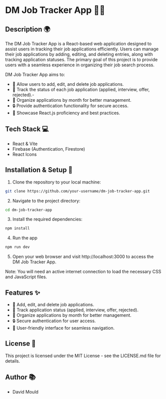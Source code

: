 # DM Job Tracker App 📝💼

## Description 🌍

The DM Job Tracker App is a React-based web application designed to assist users in tracking their job applications efficiently. Users can manage their job applications by adding, editing, and deleting entries, along with tracking application statuses. The primary goal of this project is to provide users with a seamless experience in organizing their job search process.

DM Job Tracker App  aims to:

- 📝 Allow users to add, edit, and delete job applications.
- 🔄 Track the status of each job application (applied, interview, offer, rejected).- 
- 📅 Organize applications by month for better management.
- 🔒 Provide authentication functionality for secure access.
- 🚀 Showcase React.js proficiency and best practices.

## Tech Stack 💻  

- React & Vite
- Firebase (Authentication, Firestore)
- React Icons

##  Installation & Setup 🔧

1. Clone the repository to your local machine:

```bash
git clone https://github.com/your-username/dm-job-tracker-app.git
```

2. Navigate to the project directory:

```bash
cd dm-job-tracker-app

```

3. Install the required dependencies:

```bash
npm install
```

4. Run the app

```bash
npm run dev
```

5. Open your web browser and visit http://localhost:3000 to access the DM Job Tracker App.

Note: You will need an active internet connection to load the necessary CSS and JavaScript files.

## Features ✨

- 📝 Add, edit, and delete job applications.
- 🔄 Track application status (applied, interview, offer, rejected).
- 📅 Organize applications by month for better management.
- 🔒 Secure authentication for user access.
- 🎨 User-friendly interface for seamless navigation.

## License 📝

This project is licensed under the MIT License - see the LICENSE.md file for details.

## Author 📚

- David Mould
